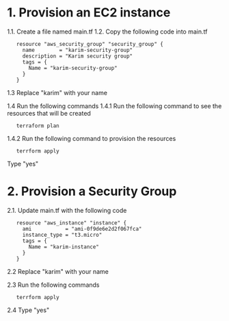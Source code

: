 # 1. Provision an EC2 instance
1.1. Create a file named main.tf
1.2. Copy the following code into main.tf
```
   resource "aws_security_group" "security_group" {
     name        = "karim-security-group"
     description = "Karim security group"
     tags = {
       Name = "karim-security-group"
     }
   }
```
1.3 Replace "karim" with your name

1.4 Run the following commands
1.4.1 Run the following command to see the resources that will be created
```
   terraform plan
```

1.4.2 Run the following command to provision the resources

```
   terrform apply
```

Type "yes"

# 2. Provision a Security Group
2.1. Update main.tf with the following code

```
   resource "aws_instance" "instance" {
     ami           = "ami-0f9de6e2d2f067fca"
     instance_type = "t3.micro"
     tags = {
       Name = "karim-instance"
     }
   }
```

2.2 Replace "karim" with your name

2.3 Run the following commands
```
   terrform apply
```

2.4 Type "yes"